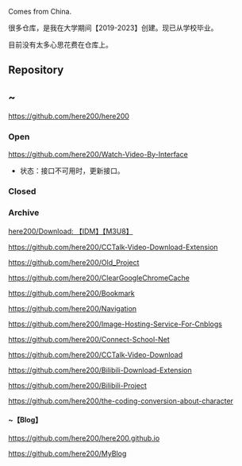Comes from China.



很多仓库，是我在大学期间【2019-2023】创建。现已从学校毕业。

目前没有太多心思花费在仓库上。



## Repository

## ~

https://github.com/here200/here200



### Open

https://github.com/here200/Watch-Video-By-Interface

- 状态：接口不可用时，更新接口。

### Closed



### Archive

[here200/Download: 【IDM】【M3U8】](https://github.com/here200/Download)

https://github.com/here200/CCTalk-Video-Download-Extension

https://github.com/here200/Old_Project

https://github.com/here200/ClearGoogleChromeCache

https://github.com/here200/Bookmark

https://github.com/here200/Navigation

https://github.com/here200/Image-Hosting-Service-For-Cnblogs

https://github.com/here200/Connect-School-Net

https://github.com/here200/CCTalk-Video-Download

https://github.com/here200/Bilibili-Download-Extension

https://github.com/here200/Bilibili-Project

https://github.com/here200/the-coding-conversion-about-character



#### ~【Blog】

https://github.com/here200/here200.github.io

https://github.com/here200/MyBlog